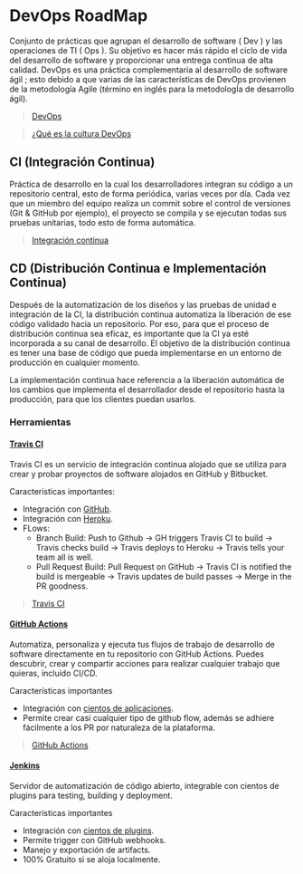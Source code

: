 # DevOps RoadMap

Conjunto de prácticas que agrupan el desarrollo de software ( Dev ) y las operaciones de TI ( Ops ). Su objetivo es hacer más rápido el ciclo de vida del desarrollo de software y proporcionar una entrega continua de alta calidad. DevOps es una práctica complementaria al desarrollo de software ágil ; esto debido a que varias de las características de DevOps provienen de la metodología Agile (término en inglés para la metodologÍa de desarrollo ágil).
>[DevOps](https://es.wikipedia.org/wiki/DevOps)

>[¿Qué es la cultura DevOps](https://www.facebook.com/workshoptech/videos/1483435148698047)

## CI (Integración Continua)

Práctica de desarrollo en la cual los desarrolladores integran su código a un repositorio central, esto de forma periódica, varias veces por día. Cada vez que un miembro del equipo realiza un commit sobre el control de versiones (Git & GitHub por ejemplo), el proyecto se compila y se ejecutan todas sus pruebas unitarias, todo esto de forma automática.

>[Integración continua](https://codigofacilito.com/articulos/integracion-continua)


## CD (Distribución Continua e Implementación Continua)

Después de la automatización de los diseños y las pruebas de unidad e integración de la CI, la distribución continua automatiza la liberación de ese código validado hacia un repositorio. Por eso, para que el proceso de distribución continua sea eficaz, es importante que la CI ya esté incorporada a su canal de desarrollo. El objetivo de la distribución continua es tener una base de código que pueda implementarse en un entorno de producción en cualquier momento.

La implementación continua hace referencia a la liberación automática de los cambios que implementa el desarrollador desde el repositorio hasta la producción, para que los clientes puedan usarlos.

### Herramientas

#### [Travis CI](https://travis-ci.org/)

Travis CI es un servicio de integración continua alojado que se utiliza para crear y probar proyectos de software alojados en GitHub y Bitbucket.

Características importantes:
- Integración con [GitHub](https://github.com).
- Integración con [Heroku](https://heroku.com).
- FLows:
  + Branch Build: Push to Github -> GH triggers Travis CI to build -> Travis checks build -> Travis deploys to Heroku -> Travis tells your team all is well.
  + Pull Request Build: Pull Request on GitHub -> Travis CI is notified the build is mergeable -> Travis updates de build passes -> Merge in the PR goodness.

>[Travis CI](https://en.wikipedia.org/wiki/Travis_CI)
#### [GitHub Actions](https://github.com/features/actions)

Automatiza, personaliza y ejecuta tus flujos de trabajo de desarrollo de software directamente en tu repositorio con GitHub Actions. Puedes descubrir, crear y compartir acciones para realizar cualquier trabajo que quieras, incluído CI/CD.

Características importantes
- Integración con [cientos de aplicaciones](https://github.com/marketplace?category=&query=&type=actions&verification=). 
- Permite crear casi cualquier tipo de github flow, además se adhiere fácilmente a los PR por naturaleza de la plataforma.

>[GitHub Actions](https://docs.github.com/es/actions)


#### [Jenkins](https://www.jenkins.io/)

Servidor de automatización de código abierto, integrable con cientos de plugins para testing, building y deployment.

Características importantes
- Integración con [cientos de plugins](https://plugins.jenkins.io/). 
- Permite trigger con GitHub webhooks.
- Manejo y exportación de artifacts.
- 100% Gratuito si se aloja localmente.



